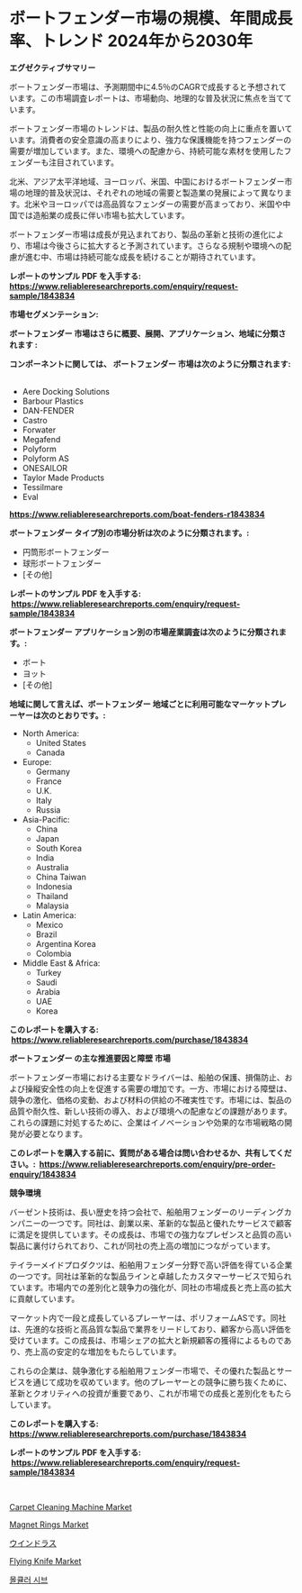 <p><h1>ボートフェンダー市場の規模、年間成長率、トレンド 2024年から2030年</h1></p><p><strong>エグゼクティブサマリー</strong></p>
<p><p>ボートフェンダー市場は、予測期間中に4.5％のCAGRで成長すると予想されています。この市場調査レポートは、市場動向、地理的な普及状況に焦点を当てています。</p><p>ボートフェンダー市場のトレンドは、製品の耐久性と性能の向上に重点を置いています。消費者の安全意識の高まりにより、強力な保護機能を持つフェンダーの需要が増加しています。また、環境への配慮から、持続可能な素材を使用したフェンダーも注目されています。</p><p>北米、アジア太平洋地域、ヨーロッパ、米国、中国におけるボートフェンダー市場の地理的普及状況は、それぞれの地域の需要と製造業の発展によって異なります。北米やヨーロッパでは高品質なフェンダーの需要が高まっており、米国や中国では造船業の成長に伴い市場も拡大しています。</p><p>ボートフェンダー市場は成長が見込まれており、製品の革新と技術の進化により、市場は今後さらに拡大すると予測されています。さらなる規制や環境への配慮が進む中、市場は持続可能な成長を続けることが期待されています。</p></p>
<p><strong>レポートのサンプル PDF を入手する: <a href="https://www.reliableresearchreports.com/enquiry/request-sample/1843834">https://www.reliableresearchreports.com/enquiry/request-sample/1843834</a></strong></p>
<p><strong>市場セグメンテーション:</strong></p>
<p><strong> ボートフェンダー 市場はさらに概要、展開、アプリケーション、地域に分類されます :</strong></p>
<p><strong>コンポーネントに関しては、 ボートフェンダー 市場は次のように分類されます: &nbsp;</strong></p>
<p><ul><li>Aere Docking Solutions</li><li>Barbour Plastics</li><li>DAN-FENDER</li><li>Castro</li><li>Forwater</li><li>Megafend</li><li>Polyform</li><li>Polyform AS</li><li>ONESAILOR</li><li>Taylor Made Products</li><li>Tessilmare</li><li>Eval</li></ul></p>
<p><strong><a href="https://www.reliableresearchreports.com/boat-fenders-r1843834">https://www.reliableresearchreports.com/boat-fenders-r1843834</a></strong></p>
<p><strong> ボートフェンダー タイプ別の市場分析は次のように分類されます。:</strong></p>
<p><ul><li>円筒形ボートフェンダー</li><li>球形ボートフェンダー</li><li>[その他]</li></ul></p>
<p><strong>レポートのサンプル PDF を入手する: &nbsp;<a href="https://www.reliableresearchreports.com/enquiry/request-sample/1843834">https://www.reliableresearchreports.com/enquiry/request-sample/1843834</a></strong></p>
<p><strong> ボートフェンダー アプリケーション別の市場産業調査は次のように分類されます。:</strong></p>
<p><ul><li>ボート</li><li>ヨット</li><li>[その他]</li></ul></p>
<p><strong>地域に関して言えば、ボートフェンダー 地域ごとに利用可能なマーケットプレーヤーは次のとおりです。:</strong></p>
<p><ul>
    <li>
        North America:
        <ul>
            <li>United States</li>
            <li>Canada</li>
        </ul>
    </li>
    <li>
        Europe:
        <ul>
            <li>Germany</li>
            <li>France</li>
            <li>U.K.</li>
            <li>Italy</li>
            <li>Russia</li>
        </ul>
    </li>
    <li>
        Asia-Pacific:
        <ul>
            <li>China</li>
            <li>Japan</li>
            <li>South Korea</li>
            <li>India</li>
            <li>Australia</li>
            <li>China Taiwan</li>
            <li>Indonesia</li>
            <li>Thailand</li>
            <li>Malaysia</li>
        </ul>
    </li>
    <li>
        Latin America:
        <ul>
            <li>Mexico</li>
            <li>Brazil</li>
            <li>Argentina Korea</li>
            <li>Colombia</li>
        </ul>
    </li>
    <li>
        Middle East & Africa:
        <ul>
            <li>Turkey</li>
            <li>Saudi</li>
            <li>Arabia</li>
            <li>UAE</li>
            <li>Korea</li>
        </ul>
    </li>
    </ul></p>
<p><strong>このレポートを購入する: &nbsp;<a href="https://www.reliableresearchreports.com/purchase/1843834">https://www.reliableresearchreports.com/purchase/1843834</a></strong></p>
<p><strong>ボートフェンダー の主な推進要因と障壁 市場</strong></p>
<p><p>ボートフェンダー市場における主要なドライバーは、船舶の保護、損傷防止、および操縦安全性の向上を促進する需要の増加です。一方、市場における障壁は、競争の激化、価格の変動、および材料の供給の不確実性です。市場には、製品の品質や耐久性、新しい技術の導入、および環境への配慮などの課題があります。これらの課題に対処するために、企業はイノベーションや効果的な市場戦略の開発が必要となります。</p></p>
<p><strong>このレポートを購入する前に、質問がある場合は問い合わせるか、共有してください。:&nbsp; <a href="https://www.reliableresearchreports.com/enquiry/pre-order-enquiry/1843834">https://www.reliableresearchreports.com/enquiry/pre-order-enquiry/1843834</a></strong></p>
<p><strong>競争環境</strong></p>
<p><p>バーゼント技術は、長い歴史を持つ会社で、船舶用フェンダーのリーディングカンパニーの一つです。同社は、創業以来、革新的な製品と優れたサービスで顧客に満足を提供しています。その成長は、市場での強力なプレゼンスと品質の高い製品に裏付けられており、これが同社の売上高の増加につながっています。</p><p>テイラーメイドプロダクツは、船舶用フェンダー分野で高い評価を得ている企業の一つです。同社は革新的な製品ラインと卓越したカスタマーサービスで知られています。市場内での差別化と競争力の強化が、同社の市場成長と売上高の拡大に貢献しています。</p><p>マーケット内で一段と成長しているプレーヤーは、ポリフォームASです。同社は、先進的な技術と高品質な製品で業界をリードしており、顧客から高い評価を受けています。この成長は、市場シェアの拡大と新規顧客の獲得によるものであり、売上高の安定的な増加をもたらしています。</p><p>これらの企業は、競争激化する船舶用フェンダー市場で、その優れた製品とサービスを通じて成功を収めています。他のプレーヤーとの競争に勝ち抜くために、革新とクオリティへの投資が重要であり、これが市場での成長と差別化をもたらしています。</p></p>
<p><strong>このレポートを購入する: &nbsp; <a href="https://www.reliableresearchreports.com/purchase/1843834">https://www.reliableresearchreports.com/purchase/1843834</a></strong></p>
<p><strong>レポートのサンプル PDF を入手する: &nbsp;<a href="https://www.reliableresearchreports.com/enquiry/request-sample/1843834">https://www.reliableresearchreports.com/enquiry/request-sample/1843834</a></strong><strong></strong></p>
<p>&nbsp;</p>
<p><p><a href="https://github.com/globismark/Market-Research-Report-List-2/blob/main/carpet-cleaning-machine-market.md">Carpet Cleaning Machine Market</a></p><p><a href="https://issuu.com/reportprime-2/docs/magnet-rings-market-size-2030.pptx">Magnet Rings Market</a></p><p><a href="https://github.com/MosesSpinka1914/Market-Research-Report-List-1/blob/main/818670922564.md">ウインドラス</a></p><p><a href="https://view.publitas.com/reportprime-1/flying-knife-market-research-report-unlocks-analysis-on-the-market-financial-status-market-size-and-market-revenue-upto-2031/">Flying Knife Market</a></p><p><a href="https://medium.com/@jerrodhilll68/%EB%B6%84%EC%9E%90-%EC%B2%B4%EC%A7%88-%EC%8B%9C%EC%9E%A5-%EA%B2%BD%EC%9F%81-%EB%B6%84%EC%84%9D-%EC%8B%9C%EC%9E%A5-%EB%8F%99%ED%96%A5-%EB%B0%8F-2031%EB%85%84%EA%B9%8C%EC%A7%80%EC%9D%98-%EC%98%88%EC%B8%A1-b348a78c9e08">몰큘러 시브</a></p></p>